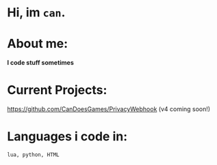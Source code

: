 # Hi, im `can`.

# About me:

**I code stuff sometimes**

# Current Projects:
https://github.com/CanDoesGames/PrivacyWebhook (v4 coming soon!)


# Languages i code in:
`lua, python, HTML`




<!---
CanDoesGames/CanDoesGames is a ✨ special ✨ repository because its `README.md` (this file) appears on your GitHub profile.
You can click the Preview link to take a look at your changes.
--->
